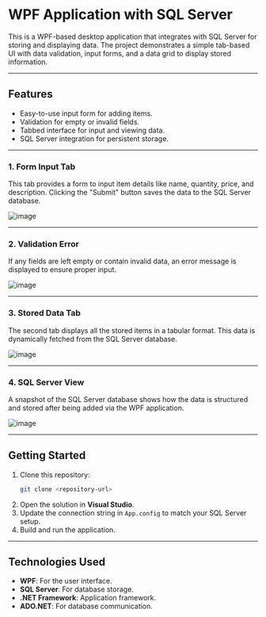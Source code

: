 # **WPF Application with SQL Server**

This is a WPF-based desktop application that integrates with SQL Server for storing and displaying data. The project demonstrates a simple tab-based UI with data validation, input forms, and a data grid to display stored information.

---

## **Features**
- Easy-to-use input form for adding items.
- Validation for empty or invalid fields.
- Tabbed interface for input and viewing data.
- SQL Server integration for persistent storage.

---

### **1. Form Input Tab**
This tab provides a form to input item details like name, quantity, price, and description. Clicking the "Submit" button saves the data to the SQL Server database.

![image](https://github.com/user-attachments/assets/e26d8e61-bc24-4316-be4f-1e30ec414220)


---

### **2. Validation Error**
If any fields are left empty or contain invalid data, an error message is displayed to ensure proper input.

![image](https://github.com/user-attachments/assets/a64cdc4a-6a77-4b11-ac5c-34bbd9f99357)


---

### **3. Stored Data Tab**
The second tab displays all the stored items in a tabular format. This data is dynamically fetched from the SQL Server database.

![image](https://github.com/user-attachments/assets/9d5afbc2-ca8c-49e5-a796-c72251ba3145)


---

### **4. SQL Server View**
A snapshot of the SQL Server database shows how the data is structured and stored after being added via the WPF application.

![image](https://github.com/user-attachments/assets/ab50c49e-e820-426b-8408-17cc3fb41920)


---

## **Getting Started**

1. Clone this repository:
   ```bash
   git clone <repository-url>
   ```
2. Open the solution in **Visual Studio**.
3. Update the connection string in `App.config` to match your SQL Server setup.
4. Build and run the application.

---

## **Technologies Used**
- **WPF**: For the user interface.
- **SQL Server**: For database storage.
- **.NET Framework**: Application framework.
- **ADO.NET**: For database communication.
